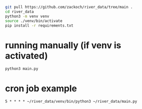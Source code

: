 

```bash
git pull https://github.com/zackoch/river_data/tree/main .
cd river_data
python3 -m venv venv
source ./venv/bin/activate
pip install -r requirements.txt
```

# running manually (if venv is activated)
`python3 main.py`

# cron job example
`5 * * * * ~/river_data/venv/bin/python3 ~/river_data/main.py`

